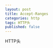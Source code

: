 ```yaml
---
layout: post
title: Accept-Ranges
categories: http
tags: HTTP头
published: false
---
```


HTTP头